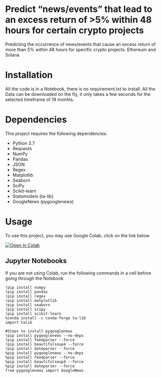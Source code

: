 # Predict “news/events” that lead to an excess return of >5% within 48 hours for certain crypto projects

Predicting the occurrence of news/events that cause an excess return of more than 5% within 48 hours for specific crypto projects: Ethereum and Solana

# Installation
All the code is in a Notebook, there is no requirement.txt to install. All the Data can be downloaded on the fly, it only takes a few seconds for the selected timeframe of 18 monhts.

# Dependencies
This project requires the following dependencies:

* Python 3.7
* Requests
* NumPy
* Pandas
* JSON
* Regex
* Matplotlib
* Seaborn
* SciPy
* Scikit-learn
* Statsmodels (ta-lib)
* GoogleNews (pygooglenews)

# Usage
To use this project, you may use Google Colab, click on the link below

[![Open In Colab](https://colab.research.google.com/assets/colab-badge.svg)](https://colab.research.google.com/github/garyzava/excess-return-analysis/blob/master/notebook/eda_notebook.ipynb)

## Jupyter Notebooks

If you are not using Colab, run the following commands in a cell before going through the Notebook

```
!pip install numpy
!pip install pandas
!pip install regex
!pip install matplotlib
!pip install seaborn
!pip install scipy
!pip install scikit-learn
%conda install -c conda-forge ta-lib
import talib

#Steps to install pygooglenews
!pip install pygooglenews --no-deps
!pip install feedparser --force
!pip install beautifulsoup4 --force
!pip install dateparser --force
%pip install pygooglenews --no-deps
%pip install feedparser --force
%pip install beautifulsoup4 --force
%pip install dateparser --force
from pygooglenews import GoogleNews
```